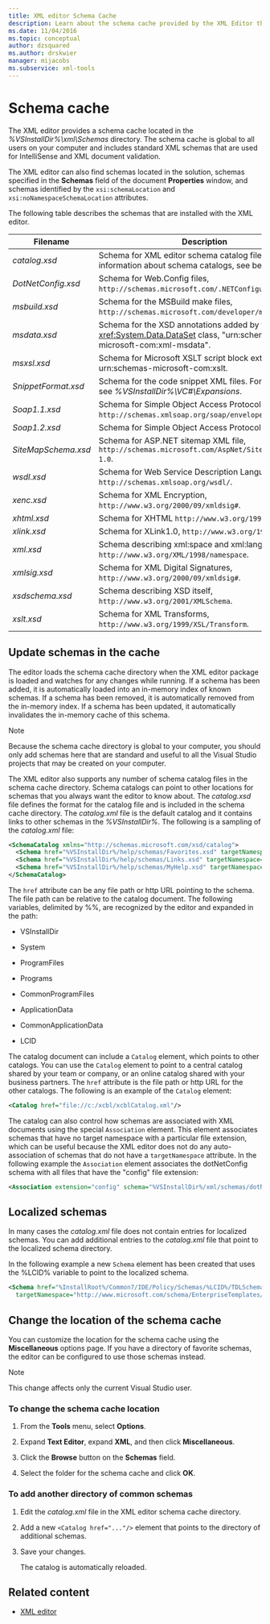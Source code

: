 ```yaml
---
title: XML editor Schema Cache
description: Learn about the schema cache provided by the XML Editor that includes standard XML schemas used for IntelliSense and XML document validation.
ms.date: 11/04/2016
ms.topic: conceptual
author: dzsquared
ms.author: drskwier
manager: mijacobs
ms.subservice: xml-tools
---
```

# Schema cache

The XML editor provides a schema cache located in the *%VSInstallDir%\xml\Schemas* directory. The schema cache is global to all users on your computer and includes standard XML schemas that are used for IntelliSense and XML document validation.

The XML editor can also find schemas located in the solution, schemas specified in the **Schemas** field of the document **Properties** window, and schemas identified by the `xsi:schemaLocation` and `xsi:noNamespaceSchemaLocation` attributes.

The following table describes the schemas that are installed with the XML editor.

| Filename | Description |
|-| - |
| *catalog.xsd* | Schema for XML editor schema catalog files. For information about schema catalogs, see below. |
| *DotNetConfig.xsd* | Schema for Web.Config files, `http://schemas.microsoft.com/.NETConfiguration/v2.0`. |
| *msbuild.xsd* | Schema for the MSBuild make files, `http://schemas.microsoft.com/developer/msbuild/2003`. |
| *msdata.xsd* | Schema for the XSD annotations added by the <xref:System.Data.DataSet> class, "urn:schemas-microsoft-com:xml-msdata". |
| *msxsl.xsd* | Schema for Microsoft XSLT script block extensions, urn:schemas-microsoft-com:xslt. |
| *SnippetFormat.xsd* | Schema for the code snippet XML files. For examples, see *%VSInstallDir%\VC#\Expansions*. |
| *Soap1.1.xsd* | Schema for Simple Object Access Protocol (SOAP) 1.1, `http://schemas.xmlsoap.org/soap/envelope/`. |
| *Soap1.2.xsd* | Schema for Simple Object Access Protocol 1.2. |
| *SiteMapSchema.xsd* | Schema for ASP.NET sitemap XML file, `http://schemas.microsoft.com/AspNet/SiteMap-File-1.0`. |
| *wsdl.xsd* | Schema for Web Service Description Language, `http://schemas.xmlsoap.org/wsdl/`. |
| *xenc.xsd* | Schema for XML Encryption, `http://www.w3.org/2000/09/xmldsig#`. |
| *xhtml.xsd* | Schema for XHTML `http://www.w3.org/1999/xhtml`. |
| *xlink.xsd* | Schema for XLink1.0, `http://www.w3.org/1999/xlink`. |
| *xml.xsd* | Schema describing xml:space and xml:lang attributes, `http://www.w3.org/XML/1998/namespace`. |
| *xmlsig.xsd* | Schema for XML Digital Signatures, `http://www.w3.org/2000/09/xmldsig#`. |
| *xsdschema.xsd* | Schema describing XSD itself, `http://www.w3.org/2001/XMLSchema`. |
| *xslt.xsd* | Schema for XML Transforms, `http://www.w3.org/1999/XSL/Transform`. |

## Update schemas in the cache

The editor loads the schema cache directory when the XML editor package is loaded and watches for any changes while running. If a schema has been added, it is automatically loaded into an in-memory index of known schemas. If a schema has been removed, it is automatically removed from the in-memory index. If a schema has been updated, it automatically invalidates the in-memory cache of this schema.

> [!NOTE]
> Because the schema cache directory is global to your computer, you should only add schemas here that are standard and useful to all the Visual Studio projects that may be created on your computer.

The XML editor also supports any number of schema catalog files in the schema cache directory. Schema catalogs can point to other locations for schemas that you always want the editor to know about. The *catalog.xsd* file defines the format for the catalog file and is included in the schema cache directory. The *catalog.xml* file is the default catalog and it contains links to other schemas in the *%VSInstallDir%*. The following is a sampling of the *catalog.xml* file:

```xml
<SchemaCatalog xmlns="http://schemas.microsoft.com/xsd/catalog">
  <Schema href="%VSInstallDir%/help/schemas/Favorites.xsd" targetNamespace="urn:Favorites-Schema"/>
  <Schema href="%VSInstallDir%/help/schemas/Links.xsd" targetNamespace="urn:Links-Schema"/>
  <Schema href="%VSInstallDir%/help/schemas/MyHelp.xsd" targetNamespace="urn:VSHelp-Schema"/>
</SchemaCatalog>
```

The `href` attribute can be any file path or http URL pointing to the schema. The file path can be relative to the catalog document. The following variables, delimited by %%, are recognized by the editor and expanded in the path:

- VSInstallDir

- System

- ProgramFiles

- Programs

- CommonProgramFiles

- ApplicationData

- CommonApplicationData

- LCID

The catalog document can include a `Catalog` element, which points to other catalogs. You can use the `Catalog` element to point to a central catalog shared by your team or company, or an online catalog shared with your business partners. The `href` attribute is the file path or http URL for the other catalogs. The following is an example of the `Catalog` element:

```xml
<Catalog href="file://c:/xcbl/xcblCatalog.xml"/>
```

The catalog can also control how schemas are associated with XML documents using the special `Association` element. This element associates schemas that have no target namespace with a particular file extension, which can be useful because the XML editor does not do any auto-association of schemas that do not have a `targetNamespace` attribute. In the following example the `Association` element associates the dotNetConfig schema with all files that have the "config" file extension:

```xml
<Association extension="config" schema="%VSInstallDir%/xml/schemas/dotNetConfig.xsd"/>
```

## Localized schemas

In many cases the *catalog.xml* file does not contain entries for localized schemas. You can add additional entries to the *catalog.xml* file that point to the localized schema directory.

In the following example a new `Schema` element has been created that uses the %LCID% variable to point to the localized schema.

```xml
<Schema href="%InstallRoot%/Common7/IDE/Policy/Schemas/%LCID%/TDLSchema.xsd"
  targetNamespace="http://www.microsoft.com/schema/EnterpriseTemplates/TDLSchema"/>
```

## Change the location of the schema cache

You can customize the location for the schema cache using the **Miscellaneous** options page. If you have a directory of favorite schemas, the editor can be configured to use those schemas instead.

> [!NOTE]
> This change affects only the current Visual Studio user.

### To change the schema cache location

1. From the **Tools** menu, select **Options**.

2. Expand **Text Editor**, expand **XML**, and then click **Miscellaneous**.

3. Click the **Browse** button on the **Schemas** field.

4. Select the folder for the schema cache and click **OK**.

### To add another directory of common schemas

1. Edit the *catalog.xml* file in the XML editor schema cache directory.

2. Add a new `<Catalog href="..."/>` element that points to the directory of additional schemas.

3. Save your changes.

   The catalog is automatically reloaded.

## Related content

- [XML editor](../xml-tools/xml-editor.md)
